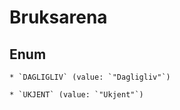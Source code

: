 
# Bruksarena

## Enum


    * `DAGLIGLIV` (value: `"Dagligliv"`)

    * `UKJENT` (value: `"Ukjent"`)



